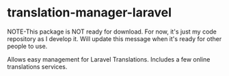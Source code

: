 # translation-manager-laravel

NOTE-This package is NOT ready for download. For now, it's just my code repository as I develop it. Will update this message when it's ready for other people to use. 

Allows easy management for Laravel Translations. Includes a few online translations services.
